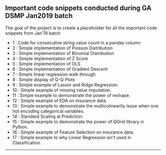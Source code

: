## Important code snippets conducted during GA DSMP Jan2019 batch

The goal of the project is to create a placeholder for all the important code snippets from Jan'19 batch

- 1 : Code for consecutive string value count in a pandas column
- 2 : Simple implementation of Poisson Distribution
- 3 : Simple implementation of Binomial Distribution
- 4 : Simple implementation of Z Score
- 5 : Simple implementation of OLS
- 6 : Simple implementation of Gradient Descent
- 7 : Simple linear regression walk through
- 8 : Simple display of Q-Q Plots
- 9 : Simple example of Lassor and Ridge Regression.
- 10 : Simple example of missing value imputation.
- 11 : Simple example to demonstrate the power of reshape.
- 12 : Simple example of EDA on insurance data.
- 13 : Simple example to demonstrate the multicolinearity issue when one hot encoding categorical variables.
- 14 : Standard Scaling at Prediction.
- 15 : Simple example to demonstrate the power of QGrid library in Python.
- 16 : Simple example of Feature Selection on insurance data.
- 17 : Simple example to why Linear Regression isn't used in Classification.
___
